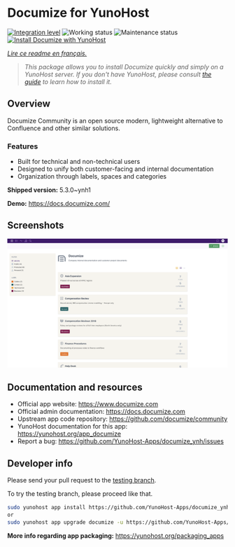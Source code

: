 <!--
N.B.: This README was automatically generated by https://github.com/YunoHost/apps/tree/master/tools/README-generator
It shall NOT be edited by hand.
-->

# Documize for YunoHost

[![Integration level](https://dash.yunohost.org/integration/documize.svg)](https://dash.yunohost.org/appci/app/documize) ![Working status](https://ci-apps.yunohost.org/ci/badges/documize.status.svg) ![Maintenance status](https://ci-apps.yunohost.org/ci/badges/documize.maintain.svg)  
[![Install Documize with YunoHost](https://install-app.yunohost.org/install-with-yunohost.svg)](https://install-app.yunohost.org/?app=documize)

*[Lire ce readme en français.](./README_fr.md)*

> *This package allows you to install Documize quickly and simply on a YunoHost server.
If you don't have YunoHost, please consult [the guide](https://yunohost.org/#/install) to learn how to install it.*

## Overview

Documize Community is an open source modern, lightweight alternative to Confluence and other similar solutions.

### Features

- Built for technical and non-technical users
- Designed to unify both customer-facing and internal documentation
- Organization through labels, spaces and categories

**Shipped version:** 5.3.0~ynh1


**Demo:** https://docs.documize.com/

## Screenshots

![Screenshot of Documize](./doc/screenshots/screenshot.png)

## Documentation and resources

* Official app website: <https://www.documize.com>
* Official admin documentation: <https://docs.documize.com>
* Upstream app code repository: <https://github.com/documize/community>
* YunoHost documentation for this app: <https://yunohost.org/app_documize>
* Report a bug: <https://github.com/YunoHost-Apps/documize_ynh/issues>

## Developer info

Please send your pull request to the [testing branch](https://github.com/YunoHost-Apps/documize_ynh/tree/testing).

To try the testing branch, please proceed like that.

``` bash
sudo yunohost app install https://github.com/YunoHost-Apps/documize_ynh/tree/testing --debug
or
sudo yunohost app upgrade documize -u https://github.com/YunoHost-Apps/documize_ynh/tree/testing --debug
```

**More info regarding app packaging:** <https://yunohost.org/packaging_apps>
